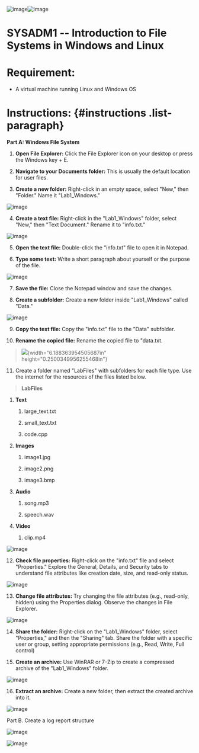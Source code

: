 ![image](https://github.com/user-attachments/assets/e253060e-5e05-47e3-8038-6bbf6d54677a)![image](https://github.com/user-attachments/assets/35fd17c5-a94b-4ffc-ac32-02feaf80e774)


# SYSADM1 -- Introduction to File Systems in Windows and Linux

# Requirement: 

-   A virtual machine running Linux and Windows OS

# Instructions:  {#instructions .list-paragraph}

**Part A: Windows File System**

1.  **Open File Explorer:** Click the File Explorer icon on your desktop
    or press the Windows key + E.

2.  **Navigate to your Documents folder:** This is usually the default
    location for user files.

3.  **Create a new folder:** Right-click in an empty space, select
    \"New,\" then \"Folder.\" Name it \"Lab1_Windows.\"

![image](https://github.com/user-attachments/assets/96242e26-5117-45ee-a463-c90e53e42a4e)

4.  **Create a text file:** Right-click in the \"Lab1_Windows\" folder,
    select \"New,\" then \"Text Document.\" Rename it to \"info.txt.\"

![image](https://github.com/user-attachments/assets/aa9fefe7-f0e5-4127-b006-c52fd361eb90)


5.  **Open the text file:** Double-click the \"info.txt\" file to open
    it in Notepad.

6.  **Type some text:** Write a short paragraph about yourself or the
    purpose of the file.

![image](https://github.com/user-attachments/assets/b0fd33d0-eadb-4bd1-bf0f-d446fa4752bf)


7.  **Save the file:** Close the Notepad window and save the changes.

8.  **Create a subfolder:** Create a new folder inside \"Lab1_Windows\"
    called \"Data.\"

![image](https://github.com/user-attachments/assets/34947b2a-c520-4e68-9523-4dc201bf6ed0)


9.  **Copy the text file:** Copy the \"info.txt\" file to the \"Data\"
    subfolder.

10. **Rename the copied file:** Rename the copied file to \"data.txt.

> ![](vertopal_dd376dbe88ee41ab817597336f1acb96/media/image6.png){width="6.188363954505687in"
> height="0.2500349956255468in"}

11. Create a folder named \"LabFiles\" with subfolders for each file
    type. Use the internet for the resources of the files listed below.

> **LabFiles**

1.  **Text**

    1.  large_text.txt

    2.  small_text.txt

    3.  code.cpp

2.  **Images**

    1.  image1.jpg

    2.  image2.png

    3.  image3.bmp

3.  **Audio**

    1.  song.mp3

    2.  speech.wav

4.  **Video**

    1.  clip.mp4

![image](https://github.com/user-attachments/assets/4c9e21bb-7c64-4507-b410-bb128e770583)

12. **Check file properties:** Right-click on the \"info.txt\" file and
    select \"Properties.\" Explore the General, Details, and Security
    tabs to understand file attributes like creation date, size, and
    read-only status.

![image](https://github.com/user-attachments/assets/f5e9d2d9-fb35-4214-bd35-ca6aac725199)


13. **Change file attributes:** Try changing the file attributes (e.g.,
    read-only, hidden) using the Properties dialog. Observe the changes
    in File Explorer.

![image](https://github.com/user-attachments/assets/a7fbec05-739f-414c-aad6-9aa94acf6901)


14. **Share the folder:** Right-click on the \"Lab1_Windows\" folder,
    select \"Properties,\" and then the \"Sharing\" tab. Share the
    folder with a specific user or group, setting appropriate
    permissions (e.g., Read, Write, Full control)

15. **Create an archive:** Use WinRAR or 7-Zip to create a compressed
    archive of the \"Lab1_Windows\" folder.

![image](https://github.com/user-attachments/assets/da4a9666-9713-49ec-8285-3e71ccfea05d)


16. **Extract an archive:** Create a new folder, then extract the
    created archive into it.

![image](https://github.com/user-attachments/assets/b3d3dc5d-c592-42f3-b6dc-92a4ee7bac70)


Part B. Create a log report structure

![image](https://github.com/user-attachments/assets/145d7503-48a5-4d2f-91ab-c05acfe0f430)

![image](https://github.com/user-attachments/assets/160d4a2f-1ab2-4954-bacd-e1a08c1c76df)


